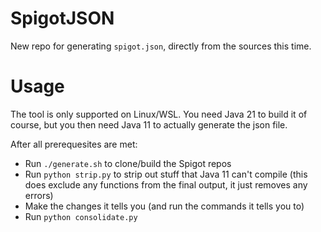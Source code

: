 # SpigotJSON

New repo for generating `spigot.json`, directly from the sources this time.

# Usage

The tool is only supported on Linux/WSL. You need Java 21 to build it of course, but you then need Java 11 to actually generate the json file.

After all prerequesites are met:

- Run `./generate.sh` to clone/build the Spigot repos
- Run `python strip.py` to strip out stuff that Java 11 can't compile (this does exclude any functions from the final output, it just removes any errors)
- Make the changes it tells you (and run the commands it tells you to)
- Run `python consolidate.py`
